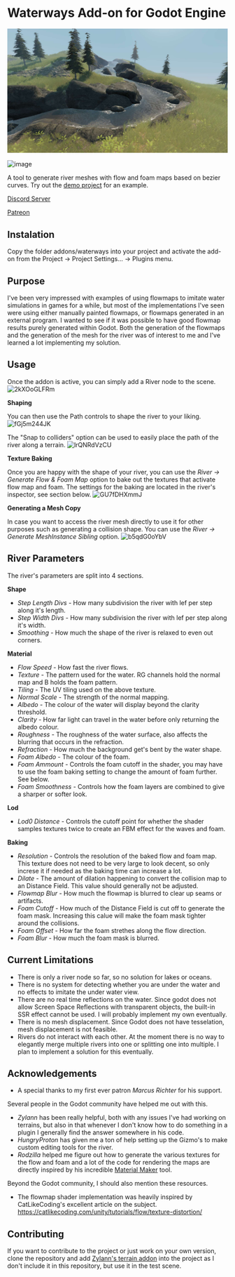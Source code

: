 # Waterways Add-on for Godot Engine

[![Waterways Add-on for Godot v0.1.0 Released - Feature Overview](https://raw.githubusercontent.com/Arnklit/media/main/WaterWaysAdd-on/screenshot01.jpg)](https://youtu.be/t54jUPFtRO8 "Waterways Add-on for Godot v0.1.0 Released - Feature Overview")

![image](https://user-images.githubusercontent.com/4955051/102626754-21c16680-413f-11eb-8dd8-f5a31d428fd1.png)

A tool to generate river meshes with flow and foam maps based on bezier curves. Try out the [demo project](https://github.com/Arnklit/WaterGenGodotDemo) for an example.

[Discord Server](https://discord.gg/mjGvWwQwv2)

[Patreon](https://www.patreon.com/arnklit)

Instalation
-----------
Copy the folder addons/waterways into your project and activate the add-on from the Project -> Project Settings... -> Plugins menu.

Purpose
-------
I've been very impressed with examples of using flowmaps to imitate water simulations in games for a while, but most of the implementations I've seen were using either manually painted flowmaps, or flowmaps generated in an external program. I wanted to see if it was possible to have good flowmap results purely generated within Godot. Both the generation of the flowmaps and the generation of the mesh for the river was of interest to me and I've learned a lot implementing my solution.

Usage
-----
Once the addon is active, you can simply add a River node to the scene.
![2kXOoGLFRm](https://user-images.githubusercontent.com/4955051/102621243-3437a200-4137-11eb-9912-c91cadc0dd1e.gif)

**Shaping**

You can then use the Path controls to shape the river to your liking. 
![fGj5m244JK](https://user-images.githubusercontent.com/4955051/102622232-a1980280-4138-11eb-9a82-4d168055d10b.gif)

The "Snap to colliders" option can be used to easily place the path of the river along a terrain.
![lrQNRdVzCU](https://user-images.githubusercontent.com/4955051/102622600-271bb280-4139-11eb-9b4a-c53ea4a4d004.gif)

**Texture Baking**

Once you are happy with the shape of your river, you can use the *River -> Generate Flow & Foam Map* option to bake out the textures that activate flow map and foam. The settings for the baking are located in the river's inspector, see section below.
![GU7fDHXmmJ](https://user-images.githubusercontent.com/4955051/102623078-de182e00-4139-11eb-8e65-d95bad4ed310.gif)

**Generating a Mesh Copy**

In case you want to access the river mesh directly to use it for other purposes such as generating a collision shape. You can use the *River -> Generate MeshInstance Sibling* option.
![b5qdG0oYbV](https://user-images.githubusercontent.com/4955051/102623733-e1f88000-413a-11eb-8c79-99a1977fbca9.gif)

River Parameters
----------------
The river's parameters are split into 4 sections.

**Shape**

- *Step Length Divs* - How many subdivision the river with lef per step along it's length.
- *Step Width Divs* - How many subdivision the river with lef per step along it's width.
- *Smoothing* - How much the shape of the river is relaxed to even out corners.

**Material**

- *Flow Speed* - How fast the river flows.
- *Texture* - The pattern used for the water. RG channels hold the normal map and B holds the foam pattern.
- *Tiling* - The UV tiling used on the above texture.
- *Normal Scale* - The strength of the normal mapping.
- *Albedo* - The colour of the water will display beyond the clarity threshold.
- *Clarity* - How far light can travel in the water before only returning the albedo colour.
- *Roughness* - The roughness of the water surface, also affects the blurring that occurs in the refraction.
- *Refraction* - How much the background get's bent by the water shape.
- *Foam Albedo* - The colour of the foam.
- *Foam Ammount* - Controls the foam cutoff in the shader, you may have to use the foam baking setting to change the amount of foam further. See below.
- *Foam Smoothness* - Controls how the foam layers are combined to give a sharper or softer look.

**Lod**

- *Lod0 Distance* - Controls the cutoff point for whether the shader samples textures twice to create an FBM effect for the waves and foam.

**Baking**

- *Resolution* - Controls the resolution of the baked flow and foam map. This texture does not need to be very large to look decent, so only increse it if needed as the baking time can increase a lot.
- *Dilate* - The amount of dilation happening to convert the collision map to an Distance Field. This value should generally not be adjusted.
- *Flowmap Blur* - How much the flowmap is blurred to clear up seams or artifacts.
- *Foam Cutoff* - How much of the Distance Field is cut off to generate the foam mask. Increasing this calue will make the foam mask tighter around the collisions.
- *Foam Offset* - How far the foam strethes along the flow direction.
- *Foam Blur* - How much the foam mask is blurred.

Current Limitations
-------------------
* There is only a river node so far, so no solution for lakes or oceans.
* There is no system for detecting whether you are under the water and no effects to imitate the under water view.
* There are no real time reflections on the water. Since godot does not allow Screen Space Reflections with transparent objects, the built-in SSR effect cannot be used. I will probably implement my own eventually.
* There is no mesh displacement. Since Godot does not have tesselation, mesh displacement is not feasible.
* Rivers do not interact with each other. At the moment there is no way to elegantly merge multiple rivers into one or splitting one into multiple. I plan to implement a solution for this eventually.

Acknowledgements
---------------
* A special thanks to my first ever patron *Marcus Richter* for his support.

Several people in the Godot community have helped me out with this.
* *Zylann* has been really helpful, both with any issues I've had working on terrains, but also in that whenever I don't know how to do something in a plugin I generally find the answer somewhere in his code.
* *HungryProton* has given me a ton of help setting up the Gizmo's to make custom editing tools for the river.
* *Rodzilla* helped me figure out how to generate the various textures for the flow and foam and a lot of the code for rendering the maps are directly inspired by his incredible [Material Maker](https://rodzilla.itch.io/material-maker) tool.

Beyond the Godot community, I should also mention these resources.
* The flowmap shader implementation was heavily inspired by CatLikeCoding's excellent article on the subject. https://catlikecoding.com/unity/tutorials/flow/texture-distortion/

Contributing
------------
If you want to contribute to the project or just work on your own version, clone the repository and add [Zylann's terrain addon](https://github.com/Zylann/godot_heightmap_plugin) into the project as I don't include it in this repository, but use it in the test scene.
